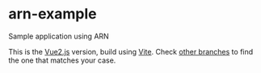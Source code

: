 # arn-example
Sample application using ARN

This is the [Vue2.js](https://v2.vuejs.org) version, build using [Vite](https://vitejs.dev).
Check [other branches](https://github.com/Arianee/arn-example/tree/main) to find the one that matches your case.
